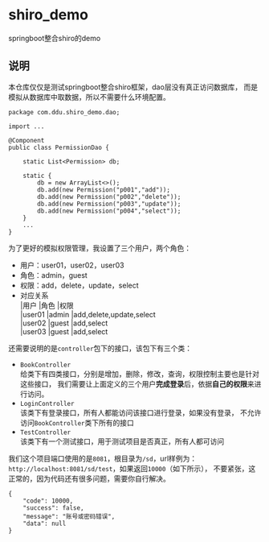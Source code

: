 # shiro_demo
springboot整合shiro的demo  

## 说明
本仓库仅仅是测试springboot整合shiro框架，dao层没有真正访问数据库，
而是模拟从数据库中取数据，所以不需要什么环境配置。
````
package com.ddu.shiro_demo.dao;

import ...

@Component
public class PermissionDao {

    static List<Permission> db;

    static {
        db = new ArrayList<>();
        db.add(new Permission("p001","add"));
        db.add(new Permission("p002","delete"));
        db.add(new Permission("p003","update"));
        db.add(new Permission("p004","select"));
    }
    ...
}
````

为了更好的模拟权限管理，我设置了三个用户，两个角色：
- 用户：user01，user02，user03
- 角色：admin，guest  
- 权限：add，delete，update，select
- 对应关系  
|用户       |角色       |权限                         
|user01     |admin     |add,delete,update,select  
|user02     |guest     |add,select   
|user03     |guest     |add,select  

还需要说明的是``controller``包下的接口，该包下有三个类：
- `BookController`   
给类下有四类接口，分别是增加，删除，修改，查询，权限控制主要也是针对这些接口，
我们需要让上面定义的三个用户**完成登录**后，依据**自己的权限**来进行访问。
- `LoginController`  
该类下有登录接口，所有人都能访问该接口进行登录，如果没有登录，
不允许访问``BookController``类下所有的接口
- `TestController`  
该类下有一个测试接口，用于测试项目是否真正，所有人都可访问  

我们这个项目端口使用的是`8081`，根目录为`/sd`，url样例为：
``http://localhost:8081/sd/test``，如果返回``10000``（如下所示），
不要紧张，这正常的，因为代码还有很多问题，需要你自行解决。
````
{
    "code": 10000,
    "success": false,
    "message": "账号或密码错误",
    "data": null
}
````